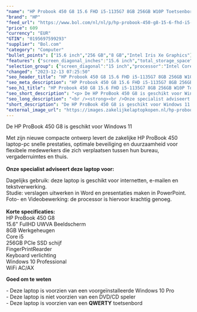 ```yaml
---
"name": "HP Probook 450 G8 15.6 FHD i5-1135G7 8GB 256GB W10P Toetsenbord Verlichting"
"brand": "HP"
"feed_url": "https://www.bol.com/nl/nl/p/hp-probook-450-g8-15-6-fhd-i5-1135g7-8gb-256gb-w10p-toetsenbord-verlichting/9300000025926006"
"price": 609
"currency": "EUR"
"GTIN": "0195697599293"
"supplier": "Bol.com"
"category": "Computer"
"bullet_points": ["15.6 inch","256 GB","8 GB","Intel Iris Xe Graphics"]
"features": {"screen_diagonal_inches":"15.6 inch","total_storage_space":"256 GB","memory_size":"8 GB","graphics_card":"Intel Iris Xe Graphics"}
"selection_group": {"screen_diagonal":"15 inch","processor":"Intel Core i5","changed_price_past_3_days":false,"product_family":"Probook"}
"changed": "2023-12-13 07:25:50"
"seo_header_title": "HP Probook 450 G8 15.6 FHD i5-1135G7 8GB 256GB W10P Toetsenbord Verlichting"
"seo_meta_description": "HP Probook 450 G8 15.6 FHD i5-1135G7 8GB 256GB W10P Toetsenbord Verlichting"
"seo_h1_title": "HP Probook 450 G8 15.6 FHD i5-1135G7 8GB 256GB W10P Toetsenbord Verlichting"
"seo_short_description": "<p> De HP ProBook 450 G8 is geschikt voor Windows 11 </p> <p> Met zijn nieuwe compacte ontwerp levert de zakelijke HP ProBook 450 laptop-pc snelle prestaties, optimale beveiliging en duurzaamheid voor flexibele medewerkers die zich verplaatsen tussen hun bureau, vergaderruimtes en thuis."
"seo_long_description": "<br /><strong><br />Onze specialist adviseert deze laptop voor:</strong> </p> <p> Dagelijks gebruik: deze laptop is geschikt voor internetten, e-mailen en tekstverwerking. <br />Studie: verslagen uitwerken in Word en presentaties maken in PowerPoint. <br />Foto- en Videobewerking: de processor is hiervoor krachtig genoeg. <br /><br /><strong>Korte specificaties:<br /></strong>HP ProBook 450 G8<br />15. 6\" FullHD UWVA Beeldscherm<br />8GB Werkgeheugen<br />Core i5<br />256GB PCIe SSD schijf <br />FingerPrintRearder<br />Keyboard verlichting<br />Windows 10 Professional<br />WiFi AC/AX </p> <p> <strong>Goed om te weten</strong> </p> <p> - Deze laptop is voorzien van een voorgeïnstalleerde Windows 10 Pro<br />- Deze laptop is niet voorzien van een DVD/CD speler<br />- Deze laptop is voorzien van een <strong>QWERTY</strong> toetsenbord </p>"
"short_description": "De HP ProBook 450 G8 is geschikt voor Windows 11 Met zijn nieuwe compacte ontwerp levert de zakelijke HP ProBook 450 laptop-pc snelle prestaties, optimale beveiliging en duurzaamheid voor flexibele medewerkers die zich verplaatsen tussen hun bureau, vergaderruimtes en thuis. Onze specialist adviseert deze laptop voor: Dagelijks gebruik: deze laptop is geschikt voor internetten, e-mailen en tekstverwerking. Studie: verslagen uitwerken in Word en presentaties maken in PowerPoint. Foto- en Videobewerking: de processor is hiervoor krachtig genoeg. Korte specificaties: HP ProBook 450 G8 15.6\" FullHD UWVA Beeldscherm 8GB Werkgeheugen Core i5 256GB PCIe SSD schijf FingerPrintRearder Keyboard verlichting Windows 10 Professional WiFi AC/AX Goed om te weten - Deze laptop is voorzien van een voorgeïnstalleerde Windows 10 Pro - Deze laptop is niet voorzien van een DVD/CD speler - Deze laptop is voorzien van een QWERTY toetsenbord"
"external_image_url": "https://images.zakelijkelaptopkopen.nl/hp-probook-450-g8-15-6-fhd-i5-1135g7-8gb-256gb-w10p-toetsenbord-verlichting.webp"
---
```


<p> De HP ProBook 450 G8 is geschikt voor Windows 11 </p> <p> Met zijn nieuwe compacte ontwerp levert de zakelijke HP ProBook 450 laptop-pc snelle prestaties, optimale beveiliging en duurzaamheid voor flexibele medewerkers die zich verplaatsen tussen hun bureau, vergaderruimtes en thuis.<br /><strong><br />Onze specialist adviseert deze laptop voor:</strong> </p> <p> Dagelijks gebruik: deze laptop is geschikt voor internetten, e-mailen en tekstverwerking.<br />Studie: verslagen uitwerken in Word en presentaties maken in PowerPoint.<br />Foto- en Videobewerking: de processor is hiervoor krachtig genoeg. <br /><br /><strong>Korte specificaties:<br /></strong>HP ProBook 450 G8<br />15.6" FullHD UWVA Beeldscherm<br />8GB Werkgeheugen<br />Core i5<br />256GB PCIe SSD schijf <br />FingerPrintRearder<br />Keyboard verlichting<br />Windows 10 Professional<br />WiFi AC/AX </p> <p> <strong>Goed om te weten</strong> </p> <p> - Deze laptop is voorzien van een voorgeïnstalleerde Windows 10 Pro<br />- Deze laptop is niet voorzien van een DVD/CD speler<br />- Deze laptop is voorzien van een <strong>QWERTY</strong> toetsenbord </p>
